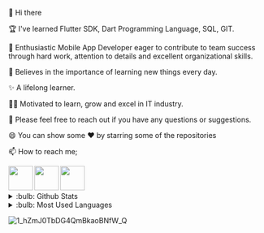👋 Hi there 

🏆 I've learned Flutter SDK, Dart Programming Language, SQL, GIT.

👯 Enthusiastic Mobile App Developer eager to contribute to team success through hard work, attention to details and excellent organizational skills.

📝 Believes in the importance of learning new things every day.

✨ A lifelong learner.

👨‍💻 Motivated to learn, grow and excel in IT industry.

💬 Please feel free to reach out if you have any questions or suggestions.

😄 You can show some ❤️   by starring some of the repositories

📫 How to reach me; 

[<img width="48" src="https://cdn2.iconfinder.com/data/icons/social-icons-circular-color/512/gmail-1024.png" align="left" />][gmail]
[<img width="48" src="https://cdn.icon-icons.com/icons2/2429/PNG/512/linkedin_logo_icon_147268.png" align="left" />][linkedin]
[<img width="48" src="https://cdn4.iconfinder.com/data/icons/social-media-icons-the-circle-set/48/twitter_circle-1024.png" align="left" />][twitter]

<br />
<br />
<br />

<details>
  <summary>:bulb: Github Stats </summary>
  <img src="https://github-readme-stats.vercel.app/api?username=SercanAri" >
  </details>
  
  <details>
  <summary>:bulb: Most Used Languages </summary>
  <img src="https://github-readme-stats.vercel.app/api/top-langs/?username=SercanAri" >
  </details>


[gmail]: https://mail.google.com/mail/u/0/?hl=tr&tf=cm&fs=1&to=sercanari1904@gmail.com
[linkedin]: https://www.linkedin.com/in/sercan-ari/
[twitter]: https://twitter.com/sercanari_




![1_hZmJ0TbDG4QmBkaoBNfW_Q](https://user-images.githubusercontent.com/95919248/158037908-190eb385-afe5-49e4-8194-655ea356d38f.png)
